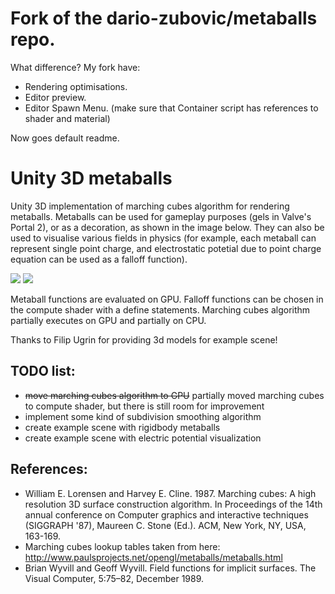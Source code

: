 # Fork of the dario-zubovic/metaballs repo.

What difference? My fork have:
* Rendering optimisations.
* Editor preview.
* Editor Spawn Menu.
(make sure that Container script has references to shader and material)

Now goes default readme.
# Unity 3D metaballs
Unity 3D implementation of marching cubes algorithm for rendering metaballs. Metaballs can be used for gameplay purposes (gels in Valve's Portal 2), or as a decoration, as shown in the image below. They can also be used to visualise various fields in physics (for example, each metaball can represent single point charge, and electrostatic potetial due to point charge equation can be used as a falloff function).

![](https://github.com/dario-zubovic/metaballs/raw/master/gif1.gif)
![](https://github.com/dario-zubovic/metaballs/raw/master/gif2.gif)

Metaball functions are evaluated on GPU. Falloff functions can be chosen in the compute shader with a define statements. Marching cubes algorithm partially executes on GPU and partially on CPU.

Thanks to Filip Ugrin for providing 3d models for example scene!

## TODO list:
* ~~move marching cubes algorithm to GPU~~ partially moved marching cubes to compute shader, but there is still room for improvement
* implement some kind of subdivision smoothing algorithm
* create example scene with rigidbody metaballs
* create example scene with electric potential visualization

## References:
* William E. Lorensen and Harvey E. Cline. 1987. Marching cubes: A high resolution 3D surface construction algorithm. In Proceedings of the 14th annual conference on Computer graphics and interactive techniques (SIGGRAPH '87), Maureen C. Stone (Ed.). ACM, New York, NY, USA, 163-169.
* Marching cubes lookup tables taken from here: http://www.paulsprojects.net/opengl/metaballs/metaballs.html
* Brian Wyvill and Geoff Wyvill. Field functions for implicit surfaces. The Visual Computer, 5:75–82, December 1989.
